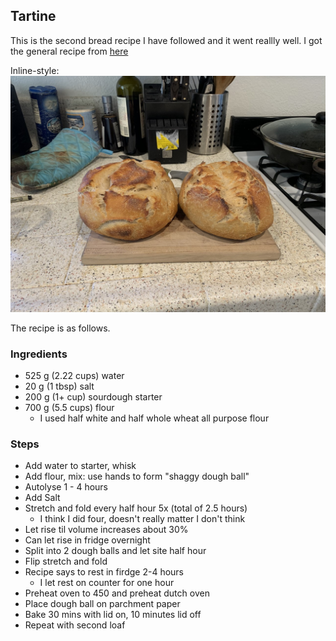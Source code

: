## Tartine

This is the second bread recipe I have followed and it went reallly well.  I got the general recipe from [here](https://www.homemadefoodjunkie.com/tartine-style-sourdough-bread-recipe/)

Inline-style: 
![alt text](tartine.jpg "Logo Title Text 1")


The recipe is as follows.

### Ingredients

- 525 g (2.22 cups) water
- 20 g (1 tbsp) salt
- 200 g (1+ cup) sourdough starter
- 700 g (5.5 cups) flour
  - I used half white and half whole wheat all purpose flour

### Steps

- Add water to starter, whisk
- Add flour, mix: use hands to form "shaggy dough ball"
- Autolyse 1 - 4 hours
- Add Salt
- Stretch and fold every half hour 5x (total of 2.5 hours)
  - I think I did four, doesn't really matter I don't think
- Let rise til volume increases about 30%
- Can let rise in fridge overnight 
- Split into 2 dough balls and let site half hour
- Flip stretch and fold
- Recipe says to rest in firdge 2-4 hours
  - I let rest on counter for one hour
- Preheat oven to 450 and preheat dutch oven
- Place dough ball on parchment paper
- Bake 30 mins with lid on, 10 minutes lid off
- Repeat with second loaf
